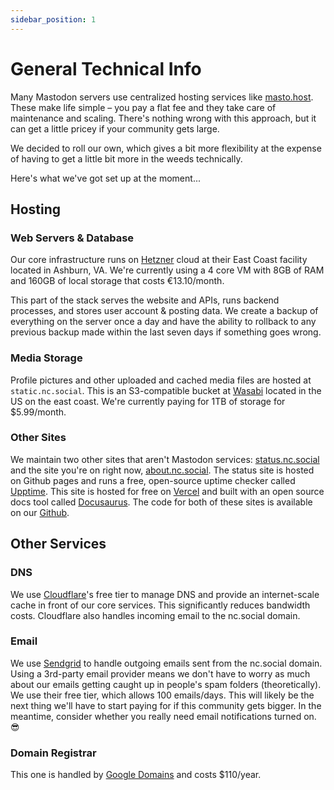 ```yaml
---
sidebar_position: 1
---
```


# General Technical Info

Many Mastodon servers use centralized hosting services like [masto.host](https://masto.host/). These make life simple – you pay a flat fee and they take care of maintenance and scaling. There's nothing wrong with this approach, but it can get a little pricey if your community gets large. 

We decided to roll our own, which gives a bit more flexibility at the expense of having to get a little bit more in the weeds technically.

Here's what we've got set up at the moment...

## Hosting

### Web Servers & Database

Our core infrastructure runs on [Hetzner](https://www.hetzner.com/) cloud at their East Coast facility located in Ashburn, VA. We're currently using a 4 core VM with 8GB of RAM and 160GB of local storage that costs €13.10/month.

This part of the stack serves the website and APIs, runs backend processes, and stores user account & posting data. We create a backup of everything on the server once a day and have the ability to rollback to any previous backup made within the last seven days if something goes wrong.

### Media Storage

Profile pictures and other uploaded and cached media files are hosted at `static.nc.social`. This is an S3-compatible bucket at [Wasabi](https://wasabi.com) located in the US on the east coast. We're currently paying for 1TB of storage for $5.99/month.

### Other Sites

We maintain two other sites that aren't Mastodon services: [status.nc.social](https://status.nc.social) and the site you're on right now, [about.nc.social](https://about.nc.social). The status site is hosted on Github pages and runs a free, open-source uptime checker called [Upptime](https://upptime.js.org/). This site is hosted for free on [Vercel](https://vercel.com) and built with an open source docs tool called [Docusaurus](https://docusaurus.io/). The code for both of these sites is available on our [Github](https://github.com/ncsocial).

## Other Services

### DNS

We use [Cloudflare](https://cloudflare.com)'s free tier to manage DNS and provide an internet-scale cache in front of our core services. This significantly reduces bandwidth costs. Cloudflare also handles incoming email to the nc.social domain.

### Email

We use [Sendgrid](https://sendgrid.com) to handle outgoing emails sent from the nc.social domain. Using a 3rd-party email provider means we don't have to worry as much about our emails getting caught up in people's spam folders (theoretically). We use their free tier, which allows 100 emails/days. This will likely be the next thing we'll have to start paying for if this community gets bigger. In the meantime, consider whether you really need email notifications turned on. 😎

### Domain Registrar

This one is handled by [Google Domains](https://domains.google.com) and costs $110/year.
